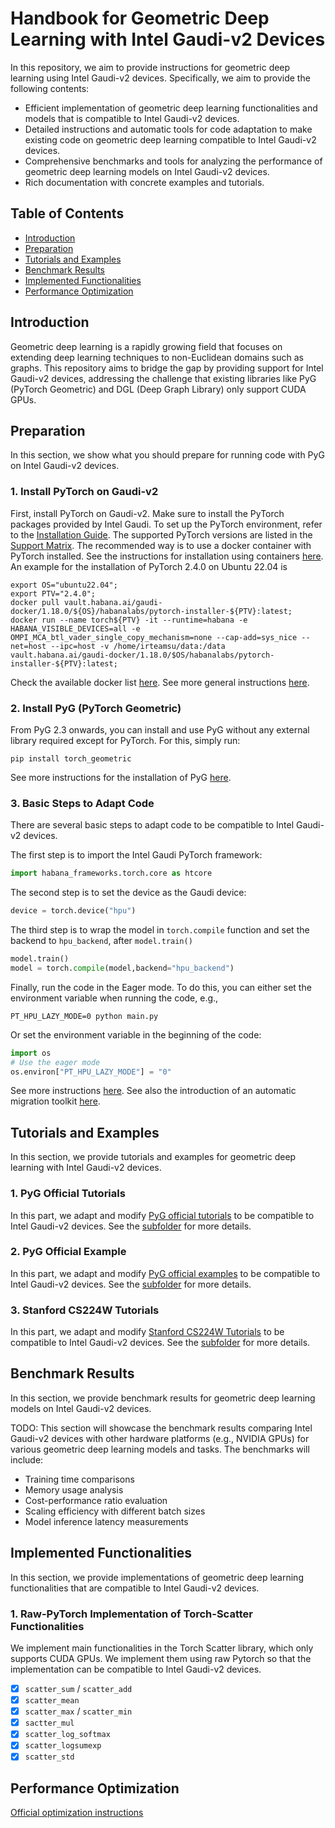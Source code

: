 # Handbook for Geometric Deep Learning with Intel Gaudi-v2 Devices

In this repository, we aim to provide instructions for geometric deep learning using Intel Gaudi-v2 devices. Specifically, we aim to provide the following contents:

- Efficient implementation of geometric deep learning functionalities and models that is compatible to Intel Gaudi-v2 devices.
- Detailed instructions and automatic tools for code adaptation to make existing code on geometric deep learning compatible to Intel Gaudi-v2 devices.
- Comprehensive benchmarks and tools for analyzing the performance of geometric deep learning models on Intel Gaudi-v2 devices.
- Rich documentation with concrete examples and tutorials.

## Table of Contents

- [Introduction](#introduction)
- [Preparation](#preparation)
- [Tutorials and Examples](#tutorials-and-examples)
- [Benchmark Results](#benchmark-results)
- [Implemented Functionalities](#implemented-functionalities)  
- [Performance Optimization](#performance-optimization)

## Introduction

Geometric deep learning is a rapidly growing field that focuses on extending deep learning techniques to non-Euclidean domains such as graphs.
This repository aims to bridge the gap by providing support for Intel Gaudi-v2 devices, addressing the challenge that existing libraries like PyG (PyTorch Geometric) and DGL (Deep Graph Library) only support CUDA GPUs.

## Preparation

In this section, we show what you should prepare for running code with PyG on Intel Gaudi-v2 devices.

### 1. Install PyTorch on Gaudi-v2

First, install PyTorch on Gaudi-v2. Make sure to install the PyTorch packages provided by Intel Gaudi. To set up the PyTorch environment, refer to the [Installation Guide](https://docs.habana.ai/en/latest/Installation_Guide/index.html#gaudi-installation-guide). The supported PyTorch versions are listed in the [Support Matrix](https://docs.habana.ai/en/latest/Support_Matrix/Support_Matrix.html#support-matrix). The recommended way is to use a docker container with PyTorch installed.
See the instructions for installation using containers [here](https://docs.habana.ai/en/latest/Installation_Guide/Bare_Metal_Fresh_OS.html).
An example for the installation of PyTorch 2.4.0 on Ubuntu 22.04 is

```shell
export OS="ubuntu22.04";
export PTV="2.4.0";
docker pull vault.habana.ai/gaudi-docker/1.18.0/${OS}/habanalabs/pytorch-installer-${PTV}:latest;
docker run --name torch${PTV} -it --runtime=habana -e HABANA_VISIBLE_DEVICES=all -e OMPI_MCA_btl_vader_single_copy_mechanism=none --cap-add=sys_nice --net=host --ipc=host -v /home/irteamsu/data:/data vault.habana.ai/gaudi-docker/1.18.0/$OS/habanalabs/pytorch-installer-${PTV}:latest;
```

Check the available docker list [here](https://vault.habana.ai/ui/native/gaudi-docker/).
See more general instructions [here](https://docs.habana.ai/en/latest/PyTorch/Getting_Started_with_PyTorch_and_Gaudi/Getting_Started_with_PyTorch.html).

### 2. Install PyG (PyTorch Geometric)

From PyG 2.3 onwards, you can install and use PyG without any external library required except for PyTorch. For this, simply run:

```shell
pip install torch_geometric
```

See more instructions for the installation of PyG [here](https://pytorch-geometric.readthedocs.io/en/stable/install/installation.html).

### 3. Basic Steps to Adapt Code

There are several basic steps to adapt code to be compatible to Intel Gaudi-v2 devices.

The first step is to import the Intel Gaudi PyTorch framework:

```Python
import habana_frameworks.torch.core as htcore
```

The second step is to set the device as the Gaudi device:

```Python
device = torch.device("hpu")
```

The third step is to wrap the model in `torch.compile` function and set the backend to `hpu_backend`, after `model.train()`

```Python
model.train()
model = torch.compile(model,backend="hpu_backend")
```

Finally, run the code in the Eager mode. To do this, you can either set the environment variable when running the code, e.g.,

```shell
PT_HPU_LAZY_MODE=0 python main.py
```

Or set the environment variable in the beginning of the code:

```Python
import os
# Use the eager mode
os.environ["PT_HPU_LAZY_MODE"] = "0"
```

See more instructions [here](https://docs.habana.ai/en/latest/PyTorch/Getting_Started_with_PyTorch_and_Gaudi/Getting_Started_with_PyTorch.html).
See also the introduction of an automatic migration toolkit [here](https://docs.habana.ai/en/latest/PyTorch/PyTorch_Model_Porting/GPU_Migration_Toolkit/GPU_Migration_Toolkit.html).

## Tutorials and Examples

In this section, we provide tutorials and examples for geometric deep learning with Intel Gaudi-v2 devices.

### 1. PyG Official Tutorials

In this part, we adapt and modify [PyG official tutorials](https://github.com/AntonioLonga/PytorchGeometricTutorial) to be compatible to Intel Gaudi-v2 devices.
See the [subfolder](tutorials_and_examples/pyg_tutorials/) for more details.

### 2. PyG Official Example

In this part, we adapt and modify [PyG official examples](https://pytorch-geometric.readthedocs.io/en/stable/get_started/colabs.html) to be compatible to Intel Gaudi-v2 devices.
See the [subfolder](tutorials_and_examples/pyg_examples/) for more details.

### 3. Stanford CS224W Tutorials

In this part, we adapt and modify [Stanford CS224W Tutorials](https://medium.com/stanford-cs224w) to be compatible to Intel Gaudi-v2 devices.
See the [subfolder](tutorials_and_examples/stanford_cs224w/) for more details.

## Benchmark Results

In this section, we provide benchmark results for geometric deep learning models on Intel Gaudi-v2 devices.

TODO: This section will showcase the benchmark results comparing Intel Gaudi-v2 devices with other hardware platforms (e.g., NVIDIA GPUs) for various geometric deep learning models and tasks. The benchmarks will include:

- Training time comparisons
- Memory usage analysis
- Cost-performance ratio evaluation
- Scaling efficiency with different batch sizes
- Model inference latency measurements

## Implemented Functionalities

In this section, we provide implementations of geometric deep learning functionalities that are compatible to Intel Gaudi-v2 devices.

### 1. Raw-PyTorch Implementation of Torch-Scatter Functionalities

We implement main functionalities in the Torch Scatter library, which only supports CUDA GPUs.
We implement them using raw Pytorch so that the implementation can be compatible to Intel Gaudi-v2 devices.

- [x] `scatter_sum` / `scatter_add`
- [x] `scatter_mean`
- [x] `scatter_max` / `scatter_min`
- [x] `sactter_mul`
- [x] `scatter_log_softmax`
- [x] `scatter_logsumexp`
- [x] `scatter_std`

## Performance Optimization

[Official optimization instructions](https://docs.habana.ai/en/latest/PyTorch/Model_Optimization_PyTorch/Optimization_Getting_Started.html)
